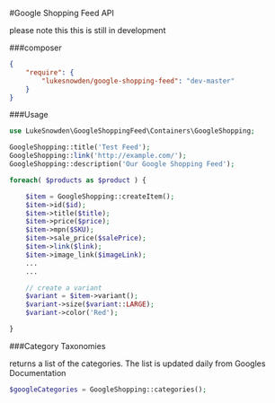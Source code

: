 #Google Shopping Feed API

please note this this is still in development

###composer

```json
{
    "require": {
        "lukesnowden/google-shopping-feed": "dev-master"
    }
}
```

###Usage

```php
use LukeSnowden\GoogleShoppingFeed\Containers\GoogleShopping;

GoogleShopping::title('Test Feed');
GoogleShopping::link('http://example.com/');
GoogleShopping::description('Our Google Shopping Feed');

foreach( $products as $product ) {

	$item = GoogleShopping::createItem();
	$item->id($id);
	$item->title($title);
	$item->price($price);
	$item->mpn($SKU);
	$item->sale_price($salePrice);
	$item->link($link);
	$item->image_link($imageLink);
	...
	...

	// create a variant
	$variant = $item->variant();
	$variant->size($variant::LARGE);
	$variant->color('Red');

}

```

###Category Taxonomies

returns a list of the categories. The list is updated daily from Googles Documentation

```php
$googleCategories = GoogleShopping::categories();
```